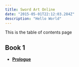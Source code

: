 ```yaml
---
title: Sword Art Online
date: "2015-05-01T22:12:03.284Z"
description: "Hello World"
---
```



This is the table of contents page

## Book 1
* **[Prologue](/sword-art/prolog)**
